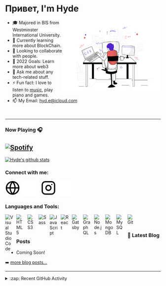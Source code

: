 # Привет, I'm Hyde

<img align="right" src="img/webdevelopment.svg" height="240px"/>

- 🎓 Majored in BIS from Westminster International University.
- 🌱 Currently learning more about BlockChain.
- 👯 Looking to collaborate with people.
- 🥅 2022 Goals: Learn more about web3
- 💬 Ask me about any tech-related stuff.
- ⚡ Fun fact: I love to listen to [music](https://www.last.fm/user/haiderales), play piano and games.
- 📫 My Email: hyd.e@icloud.com

<br />

---


### Now Playing 🎧

[![Spotify](https://novatorem-two-cyan.vercel.app/api/spotify)](https://open.spotify.com/user/haiderales)
<br/>
---

[![Hyde's github stats](https://github-readme-stats.vercel.app/api?username=HaiderAleS&include_all_commits=true&count_private=true&show_icons=true&line_height=20&title_color=FFFFFF&icon_color=FFFFFF&text_color=FFFFFF&bg_color=0D1117)](https://github.com/anuraghazra/github-readme-stats)

### Connect with me:

[![website](./img/globe-light.svg)](https://00008870.github.io#gh-light-mode-only)
[![website](./img/globe-dark.svg)](https://00008870.github.io#gh-dark-mode-only)
&nbsp;&nbsp;
[![website](./img/instagram-light.svg)](https://www.instagram.com/hyd.e#gh-light-mode-only)
[![website](./img/instagram-dark.svg)](https://www.instagram.com/hyd.e#gh-dark-mode-only)

### Languages and Tools:

<img align="left" alt="Visual Studio Code" width="26px" src="https://cdn.jsdelivr.net/gh/devicons/devicon/icons/vscode/vscode-original.svg" style="padding-right:10px;" />

<img align="left" alt="HTML5" width="26px" src="https://cdn.jsdelivr.net/gh/devicons/devicon/icons/html5/html5-original.svg" style="padding-right:10px;" />

<img align="left" alt="CSS3" width="26px" src="https://cdn.jsdelivr.net/gh/devicons/devicon/icons/css3/css3-original.svg" style="padding-right:10px;" />

<img align="left" alt="Sass" width="26px" src="https://cdn.jsdelivr.net/gh/devicons/devicon/icons/sass/sass-original.svg" style="padding-right:10px;" />

<img align="left" alt="JavaScript" width="26px" src="https://cdn.jsdelivr.net/gh/devicons/devicon/icons/javascript/javascript-original.svg" style="padding-right:10px;" />

<img align="left" alt="React" width="26px" src="https://cdn.jsdelivr.net/gh/devicons/devicon/icons/react/react-original.svg" style="padding-right:10px;" />

<img align="left" alt="Gatsby" width="26px" src="https://cdn.jsdelivr.net/gh/devicons/devicon/icons/gatsby/gatsby-original.svg" style="padding-right:10px;" />

<img align="left" alt="GraphQL" width="26px" src="https://cdn.jsdelivr.net/gh/devicons/devicon/icons/graphql/graphql-plain.svg" style="padding-right:10px;" />

<img align="left" alt="Node.js" width="26px" src="https://cdn.jsdelivr.net/gh/devicons/devicon/icons/nodejs/nodejs-original.svg" style="padding-right:10px;" />

<img align="left" alt="MongoDB" width="26px" src="https://cdn.jsdelivr.net/gh/devicons/devicon/icons/mongodb/mongodb-original.svg" style="padding-right:10px;" />

<img align="left" alt="MySQL" width="26px" src="https://cdn.jsdelivr.net/gh/devicons/devicon/icons/mysql/mysql-original.svg" style="padding-right:10px;" />

<img align="left" alt="Git" width="26px" src="https://cdn.jsdelivr.net/gh/devicons/devicon/icons/git/git-original.svg" style="padding-right:10px;" />


<br />
<br />

### 📕 Latest Blog Posts

<!-- BLOG-POST-LIST:START -->
- Coming Soon!
<!-- BLOG-POST-LIST:END -->

➡️ [more blog posts...](https://00008870.github.io)

---

<details>
  <summary>:zap: Recent GitHub Activity</summary>
  
<!--START_SECTION:activity-->
- Coming Soon!
<!--END_SECTION:activity-->

</details>
